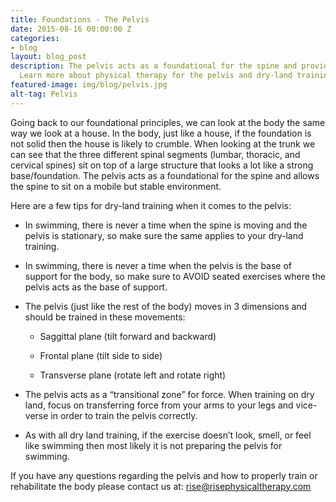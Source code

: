 ```yaml
---
title: Foundations - The Pelvis
date: 2015-08-16 00:00:00 Z
categories:
- blog
layout: blog_post
description: The pelvis acts as a foundational for the spine and provides stability.
  Learn more about physical therapy for the pelvis and dry-land training.
featured-image: img/blog/pelvis.jpg
alt-tag: Pelvis
---
```


Going back to our foundational principles, we can look at the body the same way we look at a house. In the body, just like a house, if the foundation is not solid then the house is likely to crumble. When looking at the trunk we can see that the three different spinal segments (lumbar, thoracic, and cervical spines) sit on top of a large structure that looks a lot like a strong base/foundation. The pelvis acts as a foundational for the spine and allows the spine to sit on a mobile but stable environment.

Here are a few tips for dry-land training when it comes to the pelvis:

- In swimming, there is never a time when the spine is moving and the pelvis is stationary, so make sure the same applies to your dry-land training.

- In swimming, there is never a time when the pelvis is the base of support for the body, so make sure to AVOID seated exercises where the pelvis acts as the base of support.

- The pelvis (just like the rest of the body) moves in 3 dimensions and should be trained in these movements:

  - Saggittal plane (tilt forward and backward)

  - Frontal plane (tilt side to side)

  - Transverse plane (rotate left and rotate right)

- The pelvis acts as a “transitional zone” for force. When training on dry land, focus on transferring force from your arms to your legs and vice-verse in order to train the pelvis correctly.

- As with all dry land training, if the exercise doesn’t look, smell, or feel like swimming then most likely it is not preparing the pelvis for swimming.

If you have any questions regarding the pelvis and how to properly train or rehabilitate the body please contact us at: rise@risephysicaltherapy.com
